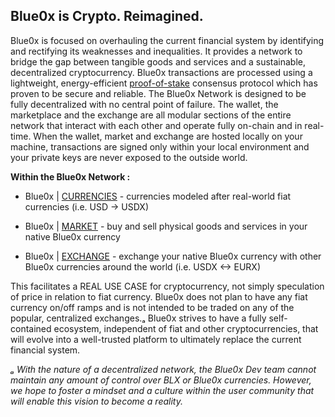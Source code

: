 ## **Blue0x is Crypto. Reimagined.** ##

Blue0x is focused on overhauling the current financial system by identifying and rectifying its weaknesses and inequalities.  It provides a network to bridge the gap between tangible goods and services and a sustainable, decentralized cryptocurrency. Blue0x transactions are processed using a lightweight, energy-efficient [proof-of-stake](https://en.wikipedia.org/wiki/Proof_of_stake) consensus protocol which has proven to be secure and reliable. The Blue0x Network is designed to be fully decentralized with no central point of failure.  The wallet, the marketplace and the exchange are all modular sections of the entire network that interact with each other and operate fully on-chain and in real-time. When the wallet, market and exchange are hosted locally on your machine, transactions are signed only within your local environment and your private keys are never exposed to the outside world.  


**Within the Blue0x Network :**

* Blue0x | [CURRENCIES](currencies.md) - currencies modeled after real-world fiat currencies (i.e. USD -> USDX)

* Blue0x | [MARKET](marketplace.md) - buy and sell physical goods and services in your native Blue0x currency

* Blue0x | [EXCHANGE](exchange.md) - exchange your native Blue0x currency with other Blue0x currencies around the world (i.e. USDX <-> EURX)

This facilitates a REAL USE CASE for cryptocurrency, not simply speculation of price in relation to fiat currency.  Blue0x does not plan to have any fiat currency on/off ramps and is not intended to be traded on any of the popular, centralized exchanges.ₐ   Blue0x strives to have a fully self-contained ecosystem, independent of fiat and other cryptocurrencies, that will evolve into a well-trusted platform to ultimately replace the current financial system.


*ₐ With the nature of a decentralized network, the Blue0x Dev team cannot maintain any amount of control over BLX or Blue0x currencies.  However, we hope to foster a mindset and a culture within the user community that will enable this vision to become a reality.* 


